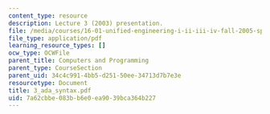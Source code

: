 ```yaml
---
content_type: resource
description: Lecture 3 (2003) presentation.
file: /media/courses/16-01-unified-engineering-i-ii-iii-iv-fall-2005-spring-2006/7a62cbbe083bb6e0ea9039bca364b227_3_ada_syntax.pdf
file_type: application/pdf
learning_resource_types: []
ocw_type: OCWFile
parent_title: Computers and Programming
parent_type: CourseSection
parent_uid: 34c4c991-4bb5-d251-50ee-34713d7b7e3e
resourcetype: Document
title: 3_ada_syntax.pdf
uid: 7a62cbbe-083b-b6e0-ea90-39bca364b227
---
```


